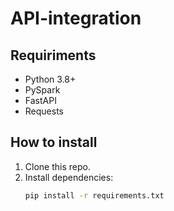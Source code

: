 # API-integration
## Requiriments
- Python 3.8+
- PySpark
- FastAPI
- Requests

## How to install
1. Clone this repo.
2. Install dependencies:
   ```bash
   pip install -r requirements.txt

